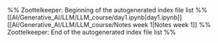 %% Zoottelkeeper: Beginning of the autogenerated index file list  %%
 [[AI/Generative_AI/LLM/LLM_course/day1.ipynb|day1.ipynb]]
 [[AI/Generative_AI/LLM/LLM_course/Notes week 1|Notes week 1]]
%% Zoottelkeeper: End of the autogenerated index file list  %%
